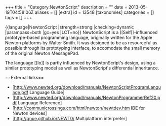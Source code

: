 +++
title = "Category:NewtonScript"
description = ""
date = 2013-05-19T04:58:06Z
aliases = []
[extra]
id = 13548
[taxonomies]
categories = []
tags = []
+++

{{language|NewtonScript
|strength=strong
|checking=dynamic
|parampass=both
|gc=yes
|LCT=no}}
NewtonScript is a [[Self]]-influenced prototype-based programming language, originally written for the Apple Newton platforms by Walter Smith. It was designed to be as resourceful as possible through its prototyping interface, to accomodate the small memory of the original Newton MessagePad.

The language [[Io]] is partly influenced by NewtonScript's design, using a similar prototyping model as well as NewtonScript's differential inheritance.

==External links==
* [http://www.newted.org/download/manuals/NewtonScriptProgramLanguage.pdf Language Guide]
* [http://www.newted.org/download/manuals/NewtonProgrammerRef20.pdf Language Reference]
* [http://communicrossings.com/html/newton/newtdev.htm IDE for Newton devices]
* [http://gnue.github.io/NEWT0/ Multiplatform interpreter]
